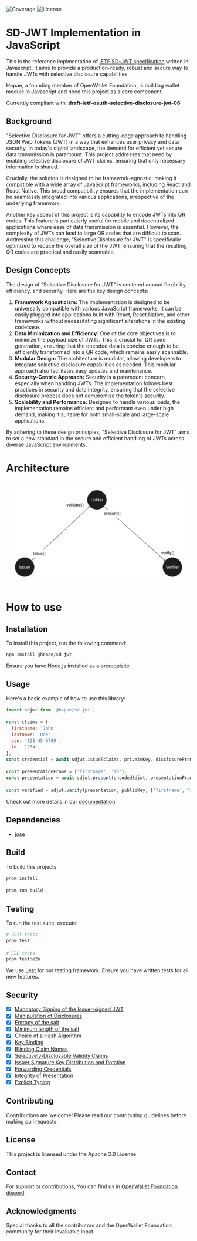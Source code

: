 ![Coverage](https://img.shields.io/badge/coverage-91%25-green)
![License](https://img.shields.io/github/license/openwallet-foundation-labs/sd-jwt-js.svg)

# SD-JWT Implementation in JavaScript

This is the reference implmentation of [IETF SD-JWT specification](https://datatracker.ietf.org/doc/draft-ietf-oauth-selective-disclosure-jwt/) written in Javascript. It aims to provide a production-ready, robust and secure way to handle JWTs with selective disclosure capabilities.

Hopae, a founding member of OpenWallet Foundation, is building wallet module in Javascript and need this project as a core component.

Currently compliant with: **draft-ietf-oauth-selective-disclosure-jwt-06**

## **Background**

"Selective Disclosure for JWT" offers a cutting-edge approach to handling JSON Web Tokens (JWT) in a way that enhances user privacy and data security. In today's digital landscape, the demand for efficient yet secure data transmission is paramount. This project addresses that need by enabling selective disclosure of JWT claims, ensuring that only necessary information is shared.

Crucially, the solution is designed to be framework-agnostic, making it compatible with a wide array of JavaScript frameworks, including React and React Native. This broad compatibility ensures that the implementation can be seamlessly integrated into various applications, irrespective of the underlying framework.

Another key aspect of this project is its capability to encode JWTs into QR codes. This feature is particularly useful for mobile and decentralized applications where ease of data transmission is essential. However, the complexity of JWTs can lead to large QR codes that are difficult to scan. Addressing this challenge, "Selective Disclosure for JWT" is specifically optimized to reduce the overall size of the JWT, ensuring that the resulting QR codes are practical and easily scannable.

## **Design Concepts**

The design of "Selective Disclosure for JWT" is centered around flexibility, efficiency, and security. Here are the key design concepts:

1. **Framework Agnosticism:** The implementation is designed to be universally compatible with various JavaScript frameworks. It can be easily plugged into applications built with React, React Native, and other frameworks without necessitating significant alterations in the existing codebase.
2. **Data Minimization and Efficiency:** One of the core objectives is to minimize the payload size of JWTs. This is crucial for QR code generation, ensuring that the encoded data is concise enough to be efficiently transformed into a QR code, which remains easily scannable.
3. **Modular Design:** The architecture is modular, allowing developers to integrate selective disclosure capabilities as needed. This modular approach also facilitates easy updates and maintenance.
4. **Security-Centric Approach:** Security is a paramount concern, especially when handling JWTs. The implementation follows best practices in security and data integrity, ensuring that the selective disclosure process does not compromise the token's security.
5. **Scalability and Performance:** Designed to handle various loads, the implementation remains efficient and performant even under high demand, making it suitable for both small-scale and large-scale applications.

By adhering to these design principles, "Selective Disclosure for JWT" aims to set a new standard in the secure and efficient handling of JWTs across diverse JavaScript environments.

# Architecture

![Architecture diagram](images/diagram.png)

# How to use

## Installation

To install this project, run the following command:

```bash
npm install @hopae/sd-jwt
```

Ensure you have Node.js installed as a prerequisite.

## Usage

Here's a basic example of how to use this library:

```jsx
import sdjwt from '@hopae/sd-jwt';

const claims = {
  firstname: 'John',
  lastname: 'Doe',
  ssn: '123-45-6789',
  id: '1234',
};
const credential = await sdjwt.issue(claims, privateKey, disclosureFrame);

const presentationFrame = ['firstname', 'id'];
const presentation = await sdjwt.present(encodedSdjwt, presentationFrame);

const verified = sdjwt.verify(presentation, publicKey, ['firstname', 'id']);
```

Check out more details in our [documentation](https://github.com/openwallet-foundation-labs/sd-jwt-js/wiki)

## Dependencies

- [jose](https://github.com/panva/jose)

## Build

To build this projects

```bash
pnpm install

pnpm run build
```

## Testing

To run the test suite, execute:

```bash
# Unit tests
pnpm test

# E2E tests
pnpm test:e2e
```

We use [Jest](https://jestjs.io/) for our testing framework. Ensure you have written tests for all new features.

## Security

- [x] [Mandatory Signing of the Issuer-signed JWT](https://www.ietf.org/archive/id/draft-ietf-oauth-selective-disclosure-jwt-06.html#name-mandatory-signing-of-the-is)
- [x] [Manipulation of Disclosures](https://www.ietf.org/archive/id/draft-ietf-oauth-selective-disclosure-jwt-06.html#name-manipulation-of-disclosures)
- [x] [Entropy of the salt](https://www.ietf.org/archive/id/draft-ietf-oauth-selective-disclosure-jwt-06.html#name-entropy-of-the-salt)
- [x] [Minimum length of the salt](https://www.ietf.org/archive/id/draft-ietf-oauth-selective-disclosure-jwt-06.html#name-minimum-length-of-the-salt)
- [x] [Choice of a Hash Algorithm](https://www.ietf.org/archive/id/draft-ietf-oauth-selective-disclosure-jwt-06.html#name-choice-of-a-hash-algorithm)
- [x] [Key Binding](https://www.ietf.org/archive/id/draft-ietf-oauth-selective-disclosure-jwt-06.html#name-key-binding)
- [x] [Blinding Claim Names](https://www.ietf.org/archive/id/draft-ietf-oauth-selective-disclosure-jwt-06.html#name-blinding-claim-names)
- [x] [Selectively-Disclosable Validity Claims](https://www.ietf.org/archive/id/draft-ietf-oauth-selective-disclosure-jwt-06.html#name-selectively-disclosable-val)
- [x] [Issuer Signature Key Distribution and Rotation](https://www.ietf.org/archive/id/draft-ietf-oauth-selective-disclosure-jwt-06.html#name-issuer-signature-key-distri)
- [x] [Forwarding Credentials](https://www.ietf.org/archive/id/draft-ietf-oauth-selective-disclosure-jwt-06.html#name-forwarding-credentials)
- [x] [Integrity of Presentation](https://www.ietf.org/archive/id/draft-ietf-oauth-selective-disclosure-jwt-06.html#name-integrity-of-presentation)
- [x] [Explicit Typing](https://www.ietf.org/archive/id/draft-ietf-oauth-selective-disclosure-jwt-06.html#name-explicit-typing)

## Contributing

Contributions are welcome! Please read our contributing guidelines before making pull requests.

## License

This project is licensed under the Apache 2.0 License

## Contact

For support or contributions, You can find us in [OpenWallet Foundation discord](https://discord.com/invite/yjvGPd5FCU).

## **Acknowledgments**

Special thanks to all the contributors and the OpenWallet Foundation community for their invaluable input.
